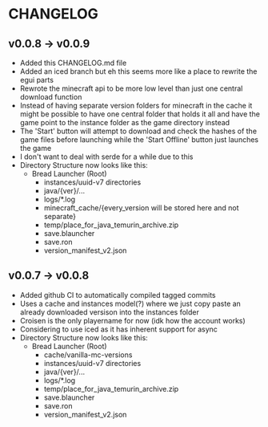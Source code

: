 # CHANGELOG

## v0.0.8 -> v0.0.9

-   Added this CHANGELOG.md file
-   Added an iced branch but eh this seems more like a place to rewrite the egui
    parts
-   Rewrote the minecraft api to be more low level than just one central
    download function
-   Instead of having separate version folders for minecraft in the cache
    it might be possible to have one central folder that holds it all and have
    the game point to the instance folder as the game directory instead
-   The 'Start' button will attempt to download and check the hashes of the
    game files before launching while the 'Start Offline' button just launches
    the game
-   I don't want to deal with serde for a while due to this
-   Directory Structure now looks like this:
    -   Bread Launcher (Root)
        -   instances/uuid-v7 directories
        -   java/{ver}/...
        -   logs/*.log
        -   minecraft_cache/{every_version will be stored here and not separate}
        -   temp/place_for_java_temurin_archive.zip
        -   save.blauncher
        -   save.ron
        -   version\_manifest\_v2.json

## v0.0.7 -> v0.0.8

-   Added github CI to automatically compiled tagged commits
-   Uses a cache and instances model(?) where we just copy paste an already
    downloaded versison into the instances folder
-   Croisen is the only playername for now (idk how the account works)
-   Considering to use iced as it has inherent support for async
-   Directory Structure now looks like this:
    -   Bread Launcher (Root)
        -   cache/vanilla-mc-versions
        -   instances/uuid-v7 directories
        -   java/{ver}/...
        -   logs/*.log
        -   temp/place_for_java_temurin_archive.zip
        -   save.blauncher
        -   save.ron
        -   version\_manifest\_v2.json
